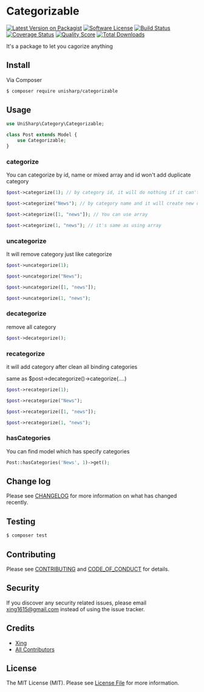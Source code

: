 # Categorizable 

[![Latest Version on Packagist][ico-version]][link-packagist]
[![Software License][ico-license]](LICENSE.md)
[![Build Status][ico-travis]][link-travis]
[![Coverage Status][ico-scrutinizer]][link-scrutinizer]
[![Quality Score][ico-code-quality]][link-code-quality]
[![Total Downloads][ico-downloads]][link-downloads]

It's a package to let you cagorize anything


## Install

Via Composer

``` bash
$ composer require unisharp/categorizable
```

## Usage

``` php
use UniSharp\Category\Categorizable;

class Post extends Model {
    use Categorizable;
}
```

### categorize

You can categorize by id, name or mixed array and id won't add duplicate category

``` php
$post->categorize(1); // by category id, it will do nothing if it can't find this category

$post->categorize("News"); // by category name and it will create new one if it can't find category

$post->categorize([1, "news"]); // You can use array

$post->categorize(1, "news"); // it's same as using array

```

### uncategorize

It will remove category just like categorize

``` php
$post->uncategorize(1);

$post->uncategorize("News");

$post->uncategorize([1, "news"]);

$post->uncategorize(1, "news");

```

### decategorize

remove all category

```php
$post->decategorize();

```

### recategorize

it will add category after clean all binding categories

same as $post->decategorize()->categorize(....)

```php
$post->recategorize(1);

$post->recategorize("News");

$post->recategorize([1, "news"]);

$post->recategorize(1, "news");

```

### hasCategories

You can find model which has specify categories

```php
Post::hasCategories('News', 1)->get();
```


## Change log

Please see [CHANGELOG](CHANGELOG.md) for more information on what has changed recently.

## Testing

``` bash
$ composer test
```

## Contributing

Please see [CONTRIBUTING](CONTRIBUTING.md) and [CODE_OF_CONDUCT](CODE_OF_CONDUCT.md) for details.

## Security

If you discover any security related issues, please email xing1615@gmail.com instead of using the issue tracker.

## Credits

- [Xing][link-author]
- [All Contributors][link-contributors]

## License

The MIT License (MIT). Please see [License File](LICENSE.md) for more information.

[ico-version]: https://img.shields.io/packagist/v/UniSharp/category.svg?style=flat-square
[ico-license]: https://img.shields.io/badge/license-MIT-brightgreen.svg?style=flat-square
[ico-travis]: https://img.shields.io/travis/UniSharp/category/master.svg?style=flat-square
[ico-scrutinizer]: https://img.shields.io/scrutinizer/coverage/g/UniSharp/category.svg?style=flat-square
[ico-code-quality]: https://img.shields.io/scrutinizer/g/UniSharp/category.svg?style=flat-square
[ico-downloads]: https://img.shields.io/packagist/dt/UniSharp/category.svg?style=flat-square

[link-packagist]: https://packagist.org/packages/UniSharp/category
[link-travis]: https://travis-ci.org/UniSharp/category
[link-scrutinizer]: https://scrutinizer-ci.com/g/UniSharp/category/code-structure
[link-code-quality]: https://scrutinizer-ci.com/g/UniSharp/category
[link-downloads]: https://packagist.org/packages/UniSharp/category
[link-author]: https://github.com/Nehemis1615
[link-contributors]: ../../contributors
